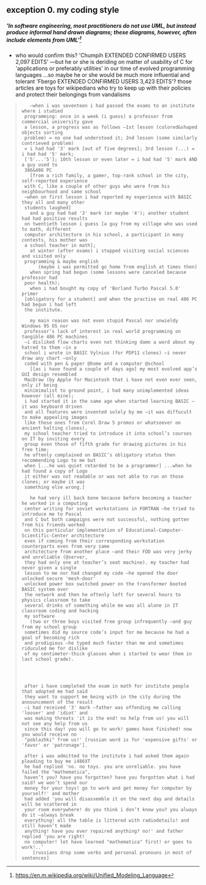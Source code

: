## exception 0. my coding style
##### 'In software engineering, most practitioners do not use UML, but instead produce informal hand drawn diagrams; these diagrams, however, often include elements from UML'[^1]
- who would confirm this? 'Chumpih EXTENDED CONFIRMED USERS 2,097 EDITS' —but he or she is deriding on matter of usability of C for 'applications or preferably utilities' in our time of evolved programming languages ...so maybe he or she would be much more influential and tolerant 'Fbergo EXTENDED CONFIRMED USERS 3,423 EDITS'? those articles are toys for wikipedians who try to keep up with their policies and protect their belongings from vandalisms
> ```
>    —when i was seventeen i had passed the exams to an institute where i studied
>  programming: once in a week (i guess) a professor from commercial university gave
>  a lesson, a progress was as follows —1st lesson (colored&shaped objects sorting
>  problem) = no one had understood it; 2nd lesson (some similarly contrieved problem)
>  = i had had '3' mark [out of five degrees]; 3rd lesson (...) = i had had '5' mark;
>  ['5'...'5']; 10th lesson or even later = i had had '5' mark AND a guy used to
>  386&486 PC
>    [from a rich family, a gamer, top‑rank school in the city, self‑reported experience
>  with C, like a couple of other guys who were from his neighbourhood and same school
>  —when on first lesson i had reported my experience with BASIC they all and many other
>  students laughed]
>    and a guy had had '3' mark (or maybe '4'); another student had had positive results
>  on twentieth lesson i guess [a guy from my village who was used to math, different
>  computer architecture in his school, a participant in many contests, his mother was
>  a school teacher in math];
>    at winter (after exams) i stopped visiting social sciences and visited only
>  programming & maybe english
>       (maybe i was permitted go home from english at times then)
>    when spring had begun (some lessons were canceled because professor had
>  poor health);
>    when i had bought my copy of 'Borland Turbo Pascal 5.0' primer
>  [obligatory for a student] and when the practise on real 486 PC had begun i had left
>  the institute.
>
>    my main reason was not even stupid Pascal nor unwieldy Windows 95 OS nor
>  professor’s lack of interest in real world programming on tangible 486 PC machines
>  —i disliked flow charts even not thinking damn a word about my hatred to them —in a
>  school i wrote in BASIC Vylnius (for PDP11 clones) —i never draw any chart —only
>  coded with pen & paper @home and a computer @school
>    [[as i have found a couple of days ago] my most evolved app’s GUI design resembled
>  MacDraw (by Apple for Macintosh that i have not even ever seen, only if being
>  minimimalist to ground point, i had many unimplemented ideas however (all mine);
>  i had started it in the same age when started learning BASIC —it was keyboard driven
>  and all features were invented solely by me —it was diffucult to make appealing images
>  like those ones from Corel Draw 5 promos or whatsoever on ancient halting clones),
>  my school teacher tried to introduce it into school’s courses on IT by inviting every
>  group even those of fifth grade for drawing pictures in his free time;
>  he oftenly complained on BASIC’s obligatory status then recommending Logo to me but
>  when [...he was quiet retarded to be a programmer] ...when he had found a copy of Logo
>  it either was not readable or was not able to run on those clones; or maybe it was
>  something else wrong.]
>
>    he had very ill back bone because before becoming a teacher he worked in a computing
>  center writing for soviet workstations in FORTRAN —he tried to introduce me to Pascal
>  and C but both campaigns were not successful, nothing gotten from his friends worked
>  on this particular implementation of Educational‐Computer‐Scientific‐Center architecture
>  even if coming from their corresponding workstation counterparts even from very same
>  architecture from another place —and their FDD was very jerky and unreliable (@server,
>  they had only one at teacher’s seat machine). my teacher had never given a single
>  lesson to me nor had changed my code —he opened the door unlocked secure 'mesh‑door'
>  unlocked power box switched power on the transformer booted BASIC system over
>  the network and then he oftenly left for several hours to physics classroom to take
>  several drinks of something while me was all alone in IT classroom coding and hacking
>  my software
>    (two or three boys visited free group infrequently —and guy from my school group
>  sometimes did my source code’s input for me because he had a goal of becoming rich
>  and prodigious —he typed much faster than me and sometimes riduculed me for dislike
>  of my centimeter‑thick glasses when i started to wear them in last school grade).
>
>
>
>
>  after i have completed the exam in math for institute people that adopted me had said
>  they want to support me being with in the city during the announcement of the result
>  —i had received '3' mark —father was offending me calling 'looser' and 'idiot' and
>  was making threats 'it is the end! no help from us! you will not see any help from us
>  since this day! you will go to work! games have finished! now you would receive no
>  "poblazhki" from us!' [russian word is for 'expensive gifts' or 'favor' or 'patronage'].
>
>  after i was admitted to the institute i had asked them again pleading to buy me i486XT
>  he had replied 'no. no toys. you are unreliable. you have failed the "mathematica",
>  haven’t you? have you forgotten? have you forgotten what i had said? we won’t spend our
>  money for your toys! go to work and get money for computer by yourself!' and mother
>  had added 'you will disassemble it on the next day and details will be scattered in
>  your room everywhere! do you think i don’t know you? you always do it —always break
>  everything! all the table is littered with radiodetails! and still haven’t made
>  anything! have you ever repaired anything? no!' and father replied 'you are right!
>  no computer! let have learned "mathematica" first! or goes to work!..'
>     [russians drop some verbs and personal pronouns in most of sentences]
> ```
[^1]: https://en.m.wikipedia.org/wiki/Unified_Modeling_Language
